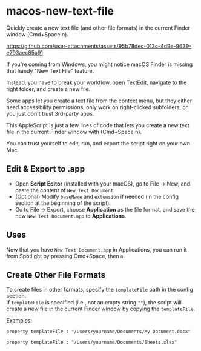 # macos-new-text-file
Quickly create a new text file (and other file formats) in the current Finder window (Cmd+Space n).


https://github.com/user-attachments/assets/95b78dec-013c-4d9e-9639-e793aec85a91



If you're coming from Windows, you might notice macOS Finder is missing that handy "New Text File" feature.

Instead, you have to break your workflow, open TextEdit, navigate to the right folder, and create a new file.

Some apps let you create a text file from the context menu, but they either need accessibility permissions, only work on right-clicked subfolders, or you just don't trust 3rd-party apps.

This AppleScript is just a few lines of code that lets you create a new text file in the current Finder window with (Cmd+Space n).

You can trust yourself to edit, run, and export the script right on your own Mac.

## Edit & Export to .app
- Open **Script Editor** (installed with your macOS), go to File → New, and paste the content of `New Text Document`.
- (Optional) Modify `baseName` and `extension` if needed (in the config section at the beginning of the script).
- Go to File → Export, choose **Application** as the file format, and save the new `New Text Document.app` to **Applications**.

## Uses
Now that you have `New Text Document.app` in Applications, you can run it from Spotlight by pressing Cmd+Space, then `n`.

## Create Other File Formats

To create files in other formats, specify the `templateFile` path in the config section.  
If `templateFile` is specified (i.e., not an empty string `""`), the script will create a new file in the current Finder window by copying the `templateFile`.

Examples:

```
property templateFile : "/Users/yourname/Documents/My Document.docx"
```

```
property templateFile : "/Users/yourname/Documents/Sheets.xlsx"
```
